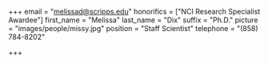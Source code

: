 +++
email = "melissad@scripps.edu"
honorifics = ["NCI Research Specialist Awardee"]
first_name = "Melissa"
last_name = "Dix"
suffix = "Ph.D."
picture = "images/people/missy.jpg"
position = "Staff Scientist"
telephone = "(858) 784-8202"

+++

